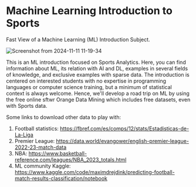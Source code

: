 # Machine Learning Introduction to Sports

Fast View of a Machine Learning (ML) Introduction Subject.

![Screenshot from 2024-11-11 11-19-34](https://github.com/user-attachments/assets/aae48aed-5a06-4674-9dbd-f9435de5e267)

This is an ML introduction focused on Sports Analytics. Here, you can find information about ML, its relation with AI and DL, examples in several fields of knowledge, and exclusive examples with sparse data. The introduction is centered on interested students with no expertise in programming languages or computer science training, but a minimum of statistical context is always welcome. Hence, we'll develop a road trip on ML by using the free online sftwr Orange Data Mining which includes free datasets, even with Sports data.

Some links to download other data to play with:

1. Football statistics: https://fbref.com/es/comps/12/stats/Estadisticas-de-La-Liga
2. Premier League: https://data.world/evangower/english-premier-league-2022-23-match-data
3. NBA: https://www.basketball-reference.com/leagues/NBA_2023_totals.html
4. ML community Kaggle: https://www.kaggle.com/code/maximdrejdink/predicting-football-match-results-classification/notebook

